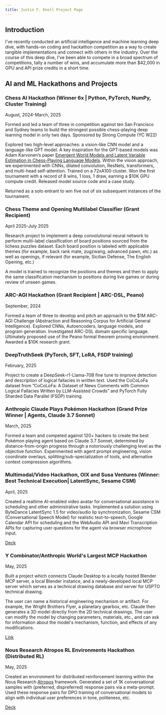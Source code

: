 ```yaml
---
title: Justin F. Knoll Project Page
---
```


## Introduction

I've recently conducted an artificial intelligence and machine learning deep dive, with hands-on coding and hackathon competition as a way to create tangible implementations and connect with others in the industry. Over the course of this deep dive, I've been able to compete in a broad spectrum of competitions, tally a number of wins, and accumulate more than $42,000 in GPU and API prize credits in a short time.

## AI and ML Hackathons and Projects

### Chess AI Hackathon (Winner 6x | Python, PyTorch, NumPy, Cluster Training)
August, 2024-March, 2025

Formed and led a team of three in competition against ten San Francisco and Sydney teams to build the strongest possible chess-playing deep learning model in only two days. Sponsored by Strong Compute (YC W22) 

Explored two high-level approaches: a vision-like CNN model and a language-like GPT model. A key inspiration for the GPT-based models was Adam Karvonen’s paper [Emergent World Models and Latent Variable Estimation in Chess-Playing Language Models](https://arxiv.org/abs/2403.15498). Within the vision approach, we experimented with CNNs, dilated convolution, ResNets, transformers, and multi-head self-attention. Trained on a 72xA100 cluster. Won the first tournament with a record of 8 wins, 1 loss, 1 draw, earning a $10K GPU compute credit. Released model source code and a case study.

Returned as a solo entrant to win five out of six subsequent instances of the tournament.

### Chess Theme and Opening Multilabel Classifier (Grant Recipient)
April 2025-July 2025

Research project to implement a deep convolutional neural network to perform multi-label classification of board positions sourced from the lichess puzzles dataset. Each board position is labeled with applicable themes (for example, back rank mate, zugzwang, advanced pawn, etc.) as well as openings, if relevant (for example, Sicilian Defense, The English Opening, etc.)

A model is trained to recognize the positions and themes and then to apply the same classification mechanism to positions during live games or during review of unseen games. 

### ARC-AGI Hackathon (Grant Recipient | ARC-DSL, Peano)
September, 2024

Formed a team of three to develop and pitch an approach to the $1M ARC-AGI Challenge (Abstraction and Reasoning Corpus for Artificial General Intelligence). Explored CNNs, Autoencoders, language models, and program generation. Investigated ARC-DSL domain specific language. Ultimately proposed use of the Peano formal theorem proving environment. Awarded a $10K research grant.

### DeepTruthSeek (PyTorch, SFT, LoRA, FSDP training)
February, 2025

Project to create a DeepSeek-r1-Llama-70B fine tune to improve detection and description of logical fallacies in written text. Used the CoCoLoFa dataset from ”CoCoLoFa: A Dataset of News Comments with Common Logical Fallacies Written by LLM-Assisted Crowds” and PyTorch Fully Sharded Data Parallel (FSDP) training.

### Anthropic Claude Plays Pokémon Hackathon (Grand Prize Winner | Agents, Claude 3.7 Sonnet)
March, 2025

Formed a team and competed against 120+ hackers to create the best Pokémon playing agent based on Claude 3.7 Sonnet, determined by distance-from-origin progress through a notoriously challenging level as the objective function. Experimented with agent prompt engineering, vision coordinate overlays, splitting/sub-specialization of tools, and alternative context compression algorithms.

### Multimodal/Video Hackathon, OIX and Susa Ventures (Winner: Best Technical Execution| LatentSync, Sesame CSM)
April, 2025

Created a realtime AI-enabled video avatar for conversational assistance in scheduling and other administrative tasks. Implemented a solution using ByteDance LatentSync 1.5 for video/audio lip synchronization, Sesame CSM (Conversational Speech Model) for realistic text-to-speech, Google Calendar API for scheduling and the WebAudio API and Mavi Transcription APIs for capturing user questions for the agent via browser microphone input.

[Deck](https://docs.google.com/presentation/d/1jZF_6TXdiOqh2s5y09uweuin3X02PdXXMVHmA6i6Cko/edit?slide=id.g3391f583a3c_0_0#slide=id.g3391f583a3c_0_0)

### Y Combinator/Anthropic World's Largest MCP Hackathon
May, 2025

Built a project which connects Claude Desktop to a locally hosted Blender MCP server, a local Blender instance, and a newly-developed local MCP server which serves as a technical drawing database and server for USPTO technical drawing.

The user can name a historical engineering mechanism or artifact. For example, the Wright Brothers Flyer, a planetary gearbox, etc. Claude then generates a 3D model directly from the 2D technical drawings. The user can modify the model by changing parameters, materials, etc., and can ask for information about the model's mechanism, function, and effects of any modifications.

[Link](https://devpost.com/software/claudecad)

### Nous Research Atropos RL Environments Hackathon (Distributed RL)
May, 2025

Created an environment for distributed reinforcement learning within the Nous Research [Atropos](https://github.com/NousResearch/atropos) framework. Generated a set of 1K conversational samples with (preferred, dispreferred) response pairs via a meta-prompt. Used these response pairs for DPO training of conversational models to align with individual user preferences in tone, politeness, etc. 

[Deck](https://docs.google.com/presentation/d/1s1xLnoPEATmgy1S0MrFJ9xdsFAA1XhNOsAkkgVaMlIE/edit?slide=id.g35a3b68de50_0_1097#slide=id.g35a3b68de50_0_1097)
